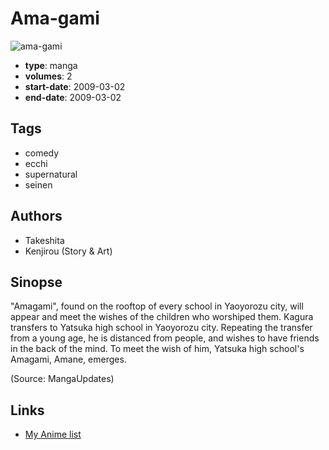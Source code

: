 # Ama-gami

![ama-gami](https://cdn.myanimelist.net/images/manga/2/35796.jpg)

-   **type**: manga
-   **volumes**: 2
-   **start-date**: 2009-03-02
-   **end-date**: 2009-03-02

## Tags

-   comedy
-   ecchi
-   supernatural
-   seinen

## Authors

-   Takeshita
-   Kenjirou (Story & Art)

## Sinopse

"Amagami", found on the rooftop of every school in Yaoyorozu city, will appear and meet the wishes of the children who worshiped them. Kagura transfers to Yatsuka high school in Yaoyorozu city. Repeating the transfer from a young age, he is distanced from people, and wishes to have friends in the back of the mind. To meet the wish of him, Yatsuka high school's Amagami, Amane, emerges.

(Source: MangaUpdates)

## Links

-   [My Anime list](https://myanimelist.net/manga/22078/Ama-gami)
